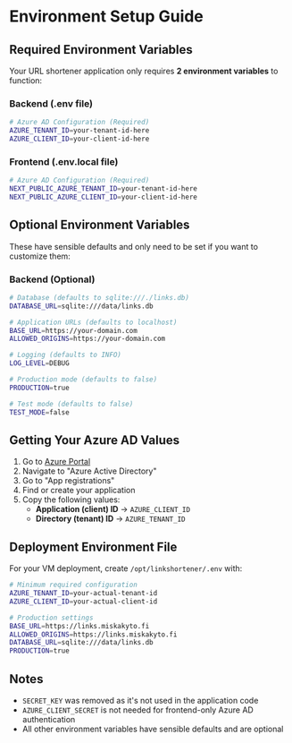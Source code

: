 # Environment Setup Guide

## Required Environment Variables

Your URL shortener application only requires **2 environment variables** to function:

### Backend (.env file)
```bash
# Azure AD Configuration (Required)
AZURE_TENANT_ID=your-tenant-id-here
AZURE_CLIENT_ID=your-client-id-here
```

### Frontend (.env.local file)
```bash
# Azure AD Configuration (Required)
NEXT_PUBLIC_AZURE_TENANT_ID=your-tenant-id-here
NEXT_PUBLIC_AZURE_CLIENT_ID=your-client-id-here
```

## Optional Environment Variables

These have sensible defaults and only need to be set if you want to customize them:

### Backend (Optional)
```bash
# Database (defaults to sqlite:///./links.db)
DATABASE_URL=sqlite:///data/links.db

# Application URLs (defaults to localhost)
BASE_URL=https://your-domain.com
ALLOWED_ORIGINS=https://your-domain.com

# Logging (defaults to INFO)
LOG_LEVEL=DEBUG

# Production mode (defaults to false)
PRODUCTION=true

# Test mode (defaults to false)
TEST_MODE=false
```

## Getting Your Azure AD Values

1. Go to [Azure Portal](https://portal.azure.com)
2. Navigate to "Azure Active Directory"
3. Go to "App registrations"
4. Find or create your application
5. Copy the following values:
   - **Application (client) ID** → `AZURE_CLIENT_ID`
   - **Directory (tenant) ID** → `AZURE_TENANT_ID`

## Deployment Environment File

For your VM deployment, create `/opt/linkshortener/.env` with:

```bash
# Minimum required configuration
AZURE_TENANT_ID=your-actual-tenant-id
AZURE_CLIENT_ID=your-actual-client-id

# Production settings
BASE_URL=https://links.miskakyto.fi
ALLOWED_ORIGINS=https://links.miskakyto.fi
DATABASE_URL=sqlite:///data/links.db
PRODUCTION=true
```

## Notes

- `SECRET_KEY` was removed as it's not used in the application code
- `AZURE_CLIENT_SECRET` is not needed for frontend-only Azure AD authentication
- All other environment variables have sensible defaults and are optional
